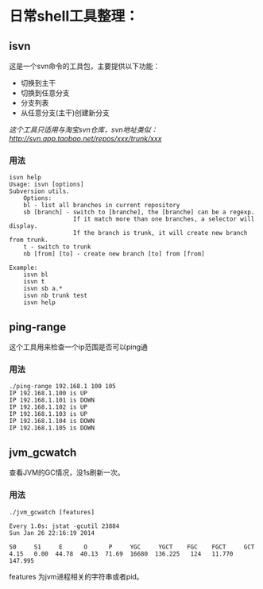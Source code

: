 日常shell工具整理：
====
## isvn
这是一个svn命令的工具包，主要提供以下功能：
* 切换到主干
* 切换到任意分支
* 分支列表
* 从任意分支(主干)创建新分支

*这个工具只适用与淘宝svn仓库，svn地址类似：http://svn.app.taobao.net/repos/xxx/trunk/xxx*

### 用法

```shell
isvn help
Usage: isvn [options]
Subversion utils.
	Options:
	bl - list all branches in current repository
	sb [branch] - switch to [branche], the [branche] can be a regexp. 
                  If it match more than one branches, a selector will display.
                  If the branch is trunk, it will create new branch from trunk.
	t - switch to trunk
	nb [from] [to] - create new branch [to] from [from]

Example:
    isvn bl
    isvn t
    isvn sb a.*
    isvn nb trunk test
    isvn help
```

## ping-range
这个工具用来检查一个ip范围是否可以ping通
### 用法

```shell
./ping-range 192.168.1 100 105
IP 192.168.1.100 is UP
IP 192.168.1.101 is DOWN
IP 192.168.1.102 is UP
IP 192.168.1.103 is UP
IP 192.168.1.104 is DOWN
IP 192.168.1.105 is DOWN

```

## jvm_gcwatch 
查看JVM的GC情况，没1s刷新一次。

### 用法

    ./jvm_gcwatch [features]
    
    Every 1.0s: jstat -gcutil 23884                                                Sun Jan 26 22:16:19 2014

    S0     S1     E      O      P     YGC     YGCT    FGC    FGCT     GCT
    4.15   0.00  44.78  40.13  71.69  16680  136.225   124   11.770  147.995


features 为jvm进程相关的字符串或者pid。



